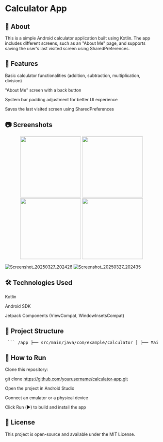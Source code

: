 # Calculator App

## 📌 About

This is a simple Android calculator application built using Kotlin. The app includes different screens, such as an "About Me" page, and supports saving the user's last visited screen using SharedPreferences.

## 🚀 Features

Basic calculator functionalities (addition, subtraction, multiplication, division)

"About Me" screen with a back button

System bar padding adjustment for better UI experience

Saves the last visited screen using SharedPreferences

## 📷 Screenshots

<p align="center">
    <img src="https://github.com/user-attachments/assets/1a334e15-925d-4467-95f9-178f2f858f6d" width="200">
    <img src="https://github.com/user-attachments/assets/a3ff25aa-0519-4338-8dd1-6b8219eb57fa" width="200">
    <img src="https://github.com/user-attachments/assets/01fdf176-610f-4268-94b1-ffc3689179cf" width="200">
    <img src="https://github.com/user-attachments/assets/a41f52a3-4193-4f80-b22b-517b7e455cdb" width="200">
</p>

![Screenshot_20250327_202426](https://github.com/user-attachments/assets/c070cbe2-7e3f-46f8-98b7-696434609b2c)
![Screenshot_20250327_202435](https://github.com/user-attachments/assets/3d06d576-7965-436b-b378-689482fad5a7)

## 🛠️ Technologies Used

Kotlin

Android SDK

Jetpack Components (ViewCompat, WindowInsetsCompat)

## 📂 Project Structure

<pre> ``` /app ├── src/main/java/com/example/calculator │ ├── MainActivity.kt │ ├── AboutMeActivity.kt │ ├── res/layout │ ├── activity_main.xml │ ├── about_me.xml │ ├── res/drawable │ ├── (icons, images, etc.) ``` </pre>

## 📖 How to Run

Clone this repository:

git clone https://github.com/yourusername/calculator-app.git

Open the project in Android Studio

Connect an emulator or a physical device

Click Run (▶️) to build and install the app

## 📜 License

This project is open-source and available under the MIT License.
